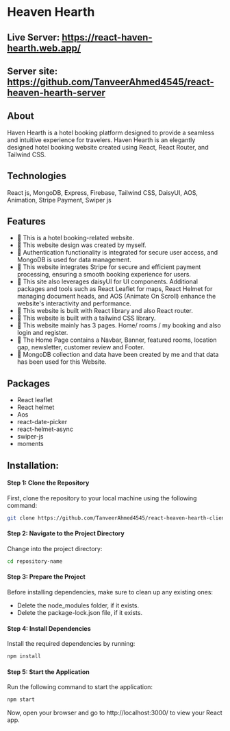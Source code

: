 # Heaven Hearth


## Live Server: https://react-haven-hearth.web.app/
## Server site: https://github.com/TanveerAhmed4545/react-heaven-hearth-server

## About
Haven Hearth is a hotel booking platform designed to provide a seamless and intuitive experience for travelers. Haven Hearth is an elegantly designed hotel booking website created using React, React Router, and Tailwind CSS.
## Technologies
React js, MongoDB, Express, Firebase, Tailwind CSS, DaisyUI, AOS, Animation, Stripe Payment, Swiper js
##  Features
- 📝 This is a hotel booking-related website.
- 📝 This website design was created by myself.
- 📝 Authentication functionality is integrated for secure user access, and MongoDB is used for data management.
- 📝 This website integrates Stripe for secure and efficient payment processing, ensuring a smooth booking experience for users.
- 📝 This site also leverages daisyUI for UI components. Additional packages and tools such as React Leaflet for maps, React Helmet for managing document heads, and AOS (Animate On Scroll) enhance the website's interactivity and performance.
- 📝 This website is built with React library and also React router.
- 📝 This website is built with a tailwind CSS library.
- 📝 This website mainly has 3 pages. Home/ rooms / my booking  and also login and register.
- 📝 The Home Page contains a Navbar, Banner, featured rooms, location gap, newsletter, customer review and Footer.
- 📝 MongoDB collection and data have been created by me and that data has been used for this Website.

##  Packages
- React leaflet
- React helmet
- Aos
- react-date-picker
- react-helmet-async
- swiper-js
- moments

## Installation:

#### Step 1: Clone the Repository
First, clone the repository to your local machine using the following command:
```bash
git clone https://github.com/TanveerAhmed4545/react-heaven-hearth-client.git
```
#### Step 2: Navigate to the Project Directory
Change into the project directory:
```bash
cd repository-name
```
#### Step 3: Prepare the Project
Before installing dependencies, make sure to clean up any existing ones:

- Delete the node_modules folder, if it exists.
- Delete the package-lock.json file, if it exists.

#### Step 4: Install Dependencies  
Install the required dependencies by running:
```bash
npm install
```
#### Step 5: Start the Application
Run the following command to start the application:
```bash
npm start
```
Now, open your browser and go to http://localhost:3000/ to view your React app.
